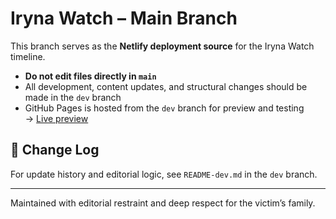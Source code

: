 # Iryna Watch – Main Branch

This branch serves as the **Netlify deployment source** for the Iryna Watch timeline.

- **Do not edit files directly in `main`**
- All development, content updates, and structural changes should be made in the `dev` branch
- GitHub Pages is hosted from the `dev` branch for preview and testing  
  → [Live preview](https://charliefox84.github.io/irynawatch/)

## 🔄 Change Log

For update history and editorial logic, see `README-dev.md` in the `dev` branch.

---
Maintained with editorial restraint and deep respect for the victim’s family.
